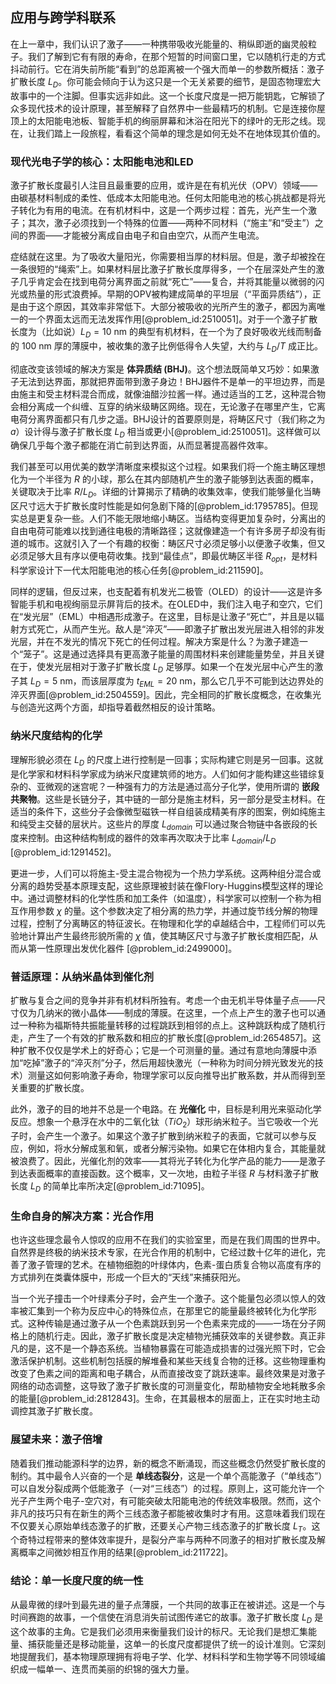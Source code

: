 ## 应用与跨学科联系

在上一章中，我们认识了激子——一种携带吸收光能量的、稍纵即逝的幽灵般粒子。我们了解到它有有限的寿命，在那个短暂的时间窗口里，它以随机行走的方式抖动前行。它在消失前所能“看到”的总距离被一个强大而单一的参数所概括：激子扩散长度 $L_D$。你可能会倾向于认为这只是一个无关紧要的细节，是固态物理宏大故事中的一个注脚。但事实远非如此。这一个长度尺度是一把万能钥匙，它解锁了众多现代技术的设计原理，甚至解释了自然界中一些最精巧的机制。它是连接你屋顶上的太阳能电池板、智能手机的绚丽屏幕和沐浴在阳光下的绿叶的无形之线。现在，让我们踏上一段旅程，看看这个简单的理念是如何无处不在地体现其价值的。

### 现代光电子学的核心：太阳能电池和LED

激子扩散长度最引人注目且最重要的应用，或许是在有机光伏（OPV）领域——由碳基材料制成的柔性、低成本太阳能电池。任何太阳能电池的核心挑战都是将光子转化为有用的电流。在有机材料中，这是一个两步过程：首先，光产生一个激子；其次，激子必须找到一个特殊的位置——两种不同材料（“施主”和“受主”）之间的界面——才能被分离成自由电子和自由空穴，从而产生电流。

症结就在这里。为了吸收大量阳光，你需要相当厚的材料层。但是，激子却被拴在一条很短的“绳索”上。如果材料层比激子扩散长度厚得多，一个在层深处产生的激子几乎肯定会在找到电荷分离界面之前就“死亡”——复合，并将其能量以微弱的闪光或热量的形式浪费掉。早期的OPV被构建成简单的平坦层（“平面异质结”），正是由于这个原因，其效率非常低下。大部分被吸收的光所产生的激子，都因为离唯一的一个界面太远而无法发挥作用[@problem_id:2510051]。对于一个激子扩散长度为（比如说）$L_D = 10 \text{ nm}$ 的典型有机材料，在一个为了良好吸收光线而制备的 $100 \text{ nm}$ 厚的薄膜中，被收集的激子比例低得令人失望，大约与 $L_D/T$ 成正比。

彻底改变该领域的解决方案是 **体异质结 (BHJ)**。这个想法既简单又巧妙：如果激子无法到达界面，那就把界面带到激子身边！BHJ器件不是单一的平坦边界，而是由施主和受主材料混合而成，就像油醋沙拉酱一样。通过适当的工艺，这种混合物会相分离成一个纠缠、互穿的纳米级畴区网络。现在，无论激子在哪里产生，它离电荷分离界面都只有几步之遥。BHJ设计的首要原则是，将畴区尺寸（我们称之为 $a$）设计得与激子扩散长度 $L_D$ 相当或更小[@problem_id:2510051]。这样做可以确保几乎每个激子都能在消亡前到达界面，从而显著提高器件效率。

我们甚至可以用优美的数学清晰度来模拟这个过程。如果我们将一个施主畴区理想化为一个半径为 $R$ 的小球，那么在其内部随机产生的激子能够到达表面的概率，关键取决于比率 $R/L_D$。详细的计算揭示了精确的收集效率，使我们能够量化当畴区尺寸远大于扩散长度时性能是如何急剧下降的[@problem_id:1795785]。但现实总是更复杂一些。人们不能无限地缩小畴区。当结构变得更加复杂时，分离出的自由电荷可能难以找到通往电极的清晰路径；这就像建造一个有许多房子却没有街道的城市。这就引入了一个有趣的权衡：畴区尺寸必须足够小以便激子收集，但又必须足够大且有序以便电荷收集。找到“最佳点”，即最优畴区半径 $R_{opt}$，是材料科学家设计下一代太阳能电池的核心任务[@problem_id:211590]。

同样的逻辑，但反过来，也支配着有机发光二极管（OLED）的设计——这是许多智能手机和电视绚丽显示屏背后的技术。在OLED中，我们注入电子和空穴，它们在“发光层”（EML）中相遇形成激子。在这里，目标是让激子“死亡”，并且是以辐射方式死亡，从而产生光。敌人是“淬灭”——即激子扩散出发光层进入相邻的非发光层，并在不发光的情况下死亡的任何过程。解决方案是什么？为激子建造一个“笼子”。这是通过选择具有更高激子能量的周围材料来创建能量势垒，并且关键在于，使发光层相对于激子扩散长度 $L_D$ 足够厚。如果一个在发光层中心产生的激子其 $L_D = 5 \text{ nm}$，而该层厚度为 $t_{EML} = 20 \text{ nm}$，那么它几乎不可能到达边界处的淬灭界面[@problem_id:2504559]。因此，完全相同的扩散长度概念，在收集光与创造光这两个方面，却指导着截然相反的设计策略。

### 纳米尺度结构的化学

理解形貌必须在 $L_D$ 的尺度上进行控制是一回事；实际构建它则是另一回事。这就是化学家和材料科学家成为纳米尺度建筑师的地方。人们如何才能构建这些错综复杂的、亚微观的迷宫呢？一种强有力的方法是通过高分子化学，使用所谓的 **嵌段共聚物**。这些是长链分子，其中链的一部分是施主材料，另一部分是受主材料。在适当的条件下，这些分子会像微型磁铁一样自组装成精美有序的图案，例如纯施主和纯受主交替的层状片。这些片的厚度 $L_{domain}$ 可以通过聚合物链中各嵌段的长度来控制。由这种结构制成的器件的效率再次取决于比率 $L_{domain}/L_D$ [@problem_id:1291452]。

更进一步，人们可以将施主-受主混合物视为一个热力学系统。这两种组分混合或分离的趋势受基本原理支配，这些原理被封装在像Flory-Huggins模型这样的理论中。通过调整材料的化学性质和加工条件（如温度），科学家可以控制一个称为相互作用参数 $\chi$ 的量。这个参数决定了相分离的热力学，并通过旋节线分解的物理过程，控制了分离畴区的特征波长。在物理和化学的卓越结合中，工程师们可以先验地计算出产生最终形貌所需的 $\chi$ 值，使其畴区尺寸与激子扩散长度相匹配，从而从第一性原理出发优化器件 [@problem_id:2499000]。

### 普适原理：从纳米晶体到催化剂

扩散与复合之间的竞争并非有机材料所独有。考虑一个由无机半导体量子点——尺寸仅为几纳米的微小晶体——制成的薄膜。在这里，一个点上产生的激子也可以通过一种称为福斯特共振能量转移的过程跳跃到相邻的点上。这种跳跃构成了随机行走，产生了一个有效的扩散系数和相应的扩散长度[@problem_id:2654857]。这种扩散不仅仅是学术上的好奇心；它是一个可测量的量。通过有意地向薄膜中添加“吃掉”激子的“淬灭剂”分子，然后用超快激光（一种称为时间分辨光致发光的技术）测量这如何影响激子寿命，物理学家可以反向推导出扩散系数，并从而得到至关重要的扩散长度。

此外，激子的目的地并不总是一个电路。在 **光催化** 中，目标是利用光来驱动化学反应。想象一个悬浮在水中的二氧化钛（$TiO_2$）球形纳米粒子。当它吸收一个光子时，会产生一个激子。如果这个激子扩散到纳米粒子的表面，它就可以参与反应，例如，将水分解成氢和氧，或者分解污染物。如果它在体相内复合，其能量就被浪费了。因此，光催化剂的效率——其将光子转化为化学产品的能力——是激子到达表面概率的直接函数。这个概率，又一次地，由粒子半径 $R$ 与材料激子扩散长度 $L_D$ 的简单比率所决定[@problem_id:71095]。

### 生命自身的解决方案：光合作用

也许这些理念最令人惊叹的应用不在我们的实验室里，而是在我们周围的世界中。自然界是终极的纳米技术专家，在光合作用的机制中，它经过数十亿年的进化，完善了激子管理的艺术。在植物细胞的叶绿体内，色素-蛋白质复合物以高度有序的方式排列在类囊体膜中，形成一个巨大的“天线”来捕获阳光。

当一个光子撞击一个叶绿素分子时，会产生一个激子。这个能量包必须以惊人的效率被汇集到一个称为反应中心的特殊位点，在那里它的能量最终被转化为化学形式。这种传输是通过激子从一个色素跳跃到另一个色素来完成的——一场在分子网格上的随机行走。因此，激子扩散长度是决定植物光捕获效率的关键参数。真正非凡的是，这不是一个静态系统。当植物暴露在可能造成损害的过强光照下时，它会激活保护机制。这些机制包括膜的解堆叠和某些天线复合物的迁移。这些物理重构改变了色素之间的距离和电子耦合，从而直接改变了跳跃速率。最终效果是对激子网络的动态调整，这导致了激子扩散长度的可测量变化，帮助植物安全地耗散多余的能量[@problem_id:2812843]。生命，在其最根本的层面上，正在实时地主动调控其激子扩散长度。

### 展望未来：激子倍增

随着我们推动能源科学的边界，新的概念不断涌现，而这些概念仍然受扩散长度的制约。其中最令人兴奋的一个是 **单线态裂分**，这是一个单个高能激子（“单线态”）可以自发分裂成两个低能激子（一对“三线态”）的过程。原则上，这可能允许一个光子产生两个电子-空穴对，有可能突破太阳能电池的传统效率极限。然而，这个非凡的技巧只有在新生的两个三线态激子都能被收集时才有用。这意味着我们现在不仅要关心原始单线态激子的扩散，还要关心产物三线态激子的扩散长度 $L_T$。这个奇特过程带来的整体效率提升，是裂分产率与两种不同激子的相对扩散长度及解离概率之间微妙相互作用的结果[@problem_id:211722]。

### 结论：单一长度尺度的统一性

从最卑微的绿叶到最先进的量子点薄膜，一个共同的故事正在被讲述。这是一个与时间赛跑的故事，一个信使在消息消失前试图传递它的故事。激子扩散长度 $L_D$ 是这个故事的主角。它是我们必须用来衡量我们设计的标尺。无论我们是想汇集能量、捕获能量还是移动能量，这单一的长度尺度都提供了统一的设计准则。它深刻地提醒我们，基本物理原理拥有将电子学、化学、材料科学和生物学等不同领域编织成一幅单一、连贯而美丽的织锦的强大力量。